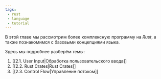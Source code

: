 ```yaml
---
tags:
 - rust
 - language
 - tutorial
---
```


В этой главе мы рассмотрим более комплексную программу на *Rust*, а также познакомимся с базовыми концепциями языка.

Здесь мы подробнее разберём темы:

1. [[2.1. User Input|Обработка пользовательского ввода]]
2. [[2.2. Rust Crates|Rust Crates]]
3. [[2.3. Control Flow|Управление потоком]] 